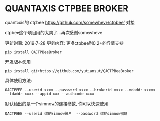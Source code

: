 # QUANTAXIS CTPBEE BROKER

quantaxis的 ctpbee https://github.com/somewheve/ctpbee/ 对接

ctpbee这个项目用的太爽了...再次感谢somewheve

更新时间: 2019-7-28 
更新内容: 更换ctpbee到0.2+的行情支持



```
pip install QACTPBeeBroker
```

开发版本使用

```
pip install git+https://github.com/yutiansut/QACTPBeeBroker
```


具体使用方法:

```
QACTPBEE --userid xxxx --password xxxx --brokerid xxxx --mdaddr xxxxx --tdaddr xxxx --appid xxx --authcode xxxx

```

默认给出的是一个simnow的连接参数, 你可以快速使用

```
QACTPBEE --userid 你的simnow账户  --password 你的simnow密码
```
